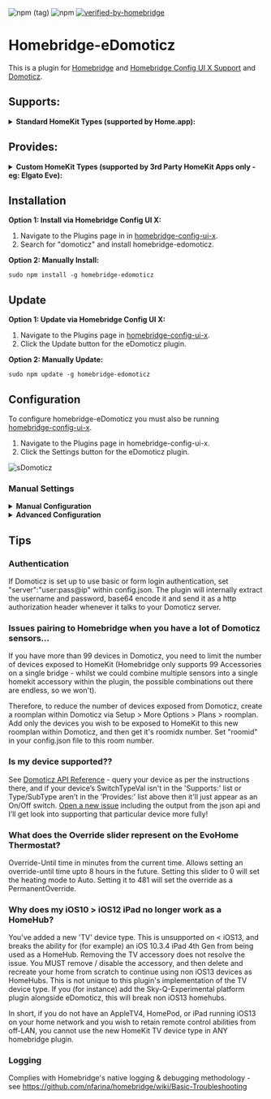 ![npm (tag)](https://img.shields.io/npm/v/homebridge-edomoticz/latest)
![npm](https://img.shields.io/npm/dt/homebridge-edomoticz?label=Downloads&style=flat-square)
[![verified-by-homebridge](https://badgen.net/badge/homebridge/verified/purple)](https://github.com/homebridge/homebridge/wiki/Verified-Plugins)

# Homebridge-eDomoticz
This is a plugin for [Homebridge](https://github.com/nfarina/homebridge) and [Homebridge Config UI X Support](https://github.com/oznu/homebridge-config-ui-x) and [Domoticz](https://github.com/domoticz/domoticz).

## Supports:
<details>
<summary><b>Standard HomeKit Types (supported by Home.app):</b></summary>
    
- Sockets (on/off)
- Lamps (on/off)
- Contact Sensors
- Blinds
- Smoke Detectors
- Blinds (inverted)
- Lamps (dimmer)
- Motion Sensors
- Push Switches
- Lock Contact
- Blinds (%)
- Blinds (& inverted)
- Push Buttons (selectors)
- Lock Mechanisms
- Lock Mechanisms (inverted)
- Temperature sensors (only temperature characteristic in case of T+H / T+H+B)
- Thermostat SetPoints
</details>

## Provides:
<details><summary><b>Custom HomeKit Types (supported by 3rd Party HomeKit Apps only - eg: Elgato Eve):</b></summary>
    
- General kWh power meters - Types: General, Current; SubType: kWh, mapped to Eve chars where possible
- General Current, Voltage - Types: General, SubType: Current,Voltage, mapped to Eve chars where possible
- CurrentCost USB power meter - Type: Usage, SubType: Electric, mapped to Eve chars where possible
- P1 Smart Meter (Electric & Gas), mapped to Eve chars where possible
- EvoHome** / OpenTherm Thermostat support - Types: Heating, Thermostat; SubTypes: Zone, SetPoint
- YouLess Meter (Current, Total and Today Total Consumption) - Type: YouLess Meter; SubType: YouLess counter, mapped to Eve chars where possible
- General Usage % meters (eg: Motherboard Sensors Hardware Device - CPU %, Mem %, HDD % etc) - Type: General; SubType: Percentage
- Temperature, Temp + Humidity, Temp + Humidity + Baro (Current Temperature, Current Humidity, Current Pressure in hPA) - Type: Temp, Temp + Humidty, Temp + Humidity + Baro [id'd as Eve Weather]
- DarkSkies Virtual Weather Station Sensors (Wind, Solar Radiation, Rainfall, Visibility, Barometer [id'd as Eve Weather])

** assumes the EvoHome has been setup according to [this script method](https://www.domoticz.com/wiki/Evohome#Scripting_for_RFG100).
</details>

## Installation

**Option 1: Install via Homebridge Config UI X:**

 1. Navigate to the Plugins page in in [homebridge-config-ui-x](https://github.com/oznu/homebridge-config-ui-x).
 2. Search for "domoticz" and install homebridge-edomoticz.

**Option 2: Manually Install:**
```
sudo npm install -g homebridge-edomoticz
```

## Update

**Option 1: Update via Homebridge Config UI X:**

 1. Navigate to the Plugins page in [homebridge-config-ui-x](https://github.com/oznu/homebridge-config-ui-x).
 2. Click the Update button for the eDomoticz plugin.

**Option 2: Manually Update:**
```
sudo npm update -g homebridge-edomoticz
```

## Configuration

To configure homebridge-eDomoticz you must also be running [homebridge-config-ui-x](https://github.com/oznu/homebridge-config-ui-x).

 1. Navigate to the Plugins page in homebridge-config-ui-x.
 2. Click the Settings button for the eDomoticz plugin.
 
 ![sDomoticz](edomoticz.png)
 
### Manual Settings

<details><summary><b>Manual Configuration</b></summary>

~/.homebridge/config.json example:
```js
{
    "bridge": {
        "name": "Homebridge",
        "username": "CC:21:3E:E4:DE:33",
        "port": 51826,
        "pin": "031-45-154"
    },
    "platforms": [
        {
            "platform": "eDomoticz",
            "name": "Domoticz",
            "server": "127.0.0.1",
            "port": "8080",
            "ssl": false,
            "roomid": 0,
            "mqtt": true,
            "debuglog":false,
            "excludedDevices": [],
            "dimFix": 0
        }
    ],
    "accessories": []
}
```
To prevent certain Domoticz devices from showing up in HomeBridge it is possible to exclude them by setting the "excludedDevices" parameter.
Provide an array of Domoticz Device IDX's, which can be found in the Domoticz dashboard on the "Setup > Devices" page and look for the "idx" column.

```js
"excludedDevices": ["12","30","129"]
```

The dimFix variable relates to an early issue between HomeKit and Domoticz regarding scaling of dimmer values. These days, for the majority of setups this variable can be set to 0 or omitted entirely. If you find that you can never set your dimmers to 100%, then set this variable to 1. If you find that, when you set your dimmers, this starts a never ending loop of brightness increasing by 1%, then you MUST omit this variable or set it to 0.
```js
"dimFix": 0
```

</details>

<details><summary><b>Advanced Configuration</b></summary>

### Dim Offset
The dimFix variable relates to an early issue between HomeKit and Domoticz regarding scaling of dimmer values. If you find that you can never set your dimmers to 100%, then set this variable to 1. If you find that, when you set your dimmers, this starts a never ending loop of brightness increasing by 1%, then you MUST omit this variable or set it to 0.

### Use legacy blind support
If you use blinds, set this option to 1 if you use an older version of domoticz (until 2022-beta.14535). If using a more recent version, set to 0. When set to 0, the new reverse state and position will be used

### MQTT
By default, the plugin will grab hardware information regarding MQTT from Domoticz if `mqtt` is 1 or true in the configuration file.
Advanced users can override their MQTT configuration as follows:

```js
"mqtt": {
  "host": "alternate.mqtt.com",
  "port": 1234,
  "topic": "domoticz/out",
  "username": "username",
  "password": "password"
}
```

Values can be omitted from this dictionary, and the values that need overriding can be kept, e.g.

```js
"mqtt": {
    "port": 1234
}
```

to only override the port value.

### SSL
Set "ssl":1 or true in config.json to turn on SSL (ie: server connects with https:// rather than http://). You will need to specify your SSL port - usually "port":"443" by default.

</details>

## Tips

### Authentication
If Domoticz is set up to use basic or form login authentication, set "server":"user:pass@ip" within config.json. The plugin will internally extract the username and password, base64 encode it and send it as a http authorization header whenever it talks to your Domoticz server.

### Issues pairing to Homebridge when you have a lot of Domoticz sensors...
If you have more than 99 devices in Domoticz, you need to limit the number of devices exposed to HomeKit (Homebridge only supports 99 Accessories on a single bridge - whilst we could combine multiple sensors into a single homekit accessory within the plugin, the possible combinations out there are endless, so we won't).

Therefore, to reduce the number of devices exposed from Domoticz, create a roomplan within Domoticz via Setup > More Options > Plans > roomplan. Add only the devices you wish to be exposed to HomeKit to this new roomplan within Domoticz, and then get it's roomidx number. Set "roomid" in your config.json file to this room number.

### Is my device supported??
See [Domoticz API Reference](https://www.domoticz.com/wiki/Domoticz_API/JSON_URL's#Retrieve_status_of_specific_device) - query your device as per the instructions there, and if your device’s SwitchTypeVal isn't in the 'Supports:' list or Type/SubType aren’t in the ’Provides:' list above then it'll just appear as an On/Off switch. [Open a new issue](https://github.com/PatchworkBoy/homebridge-edomoticz/issues/new) including the output from the json api and I’ll get look into supporting that particular device more fully!

### What does the Override slider represent on the EvoHome Thermostat?
Override-Until time in minutes from the current time. Allows setting an override-until time upto 8 hours in the future. Setting this slider to 0 will set the heating mode to Auto. Setting it to 481 will set the override as a PermanentOverride.

### Why does my iOS10 > iOS12 iPad no longer work as a HomeHub?
You've added a new 'TV' device type. This is unsupported on < iOS13, and breaks the ability for (for example) an iOS 10.3.4 iPad 4th Gen from being used as a HomeHub. Removing the TV accessory does not resolve the issue. You MUST remove / disable the accessory, and then delete and recreate your home from scratch to continue using non iOS13 devices as HomeHubs. This is not unique to this plugin's implementation of the TV device type. If you (for instance) add the Sky-Q-Experimental platform plugin alongside eDomoticz, this will break non iOS13 homehubs. 

In short, if you do not have an AppleTV4, HomePod, or iPad running iOS13 on your home network and you wish to retain remote control abilities from off-LAN, you cannot use the new HomeKit TV device type in ANY homebridge plugin.

### Logging
Complies with Homebridge's native logging & debugging methodology - see https://github.com/nfarina/homebridge/wiki/Basic-Troubleshooting
